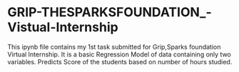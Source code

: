# GRIP-THESPARKSFOUNDATION_-Vistual-Internship
This ipynb file contains my 1st task submitted for Grip,Sparks foundation Virtual Internship.
It is a basic Regression Model of data containing only two variables.
Predicts Score of the students based on number of hours studied.
